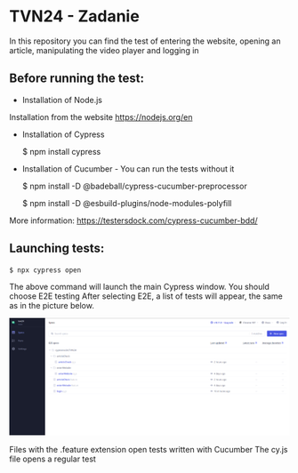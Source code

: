 # TVN24 - Zadanie

In this repository you can find the test of entering the website, opening an article, manipulating the video player and logging in

## Before running the test:

* Installation of Node.js 

Installation from the website https://nodejs.org/en

* Installation of Cypress

    $ npm install cypress

* Installation of Cucumber - You can run the tests without it

    $ npm install -D @badeball/cypress-cucumber-preprocessor

    $ npm install -D @esbuild-plugins/node-modules-polyfill

More information: https://testersdock.com/cypress-cucumber-bdd/

## Launching tests:

    $ npx cypress open

The above command will launch the main Cypress window. You should choose E2E testing
After selecting E2E, a list of tests will appear, the same as in the picture below.

![Test schema](./cypress/readmeImage/TestSchema.png)

Files with the .feature extension open tests written with Cucumber
The cy.js file opens a regular test